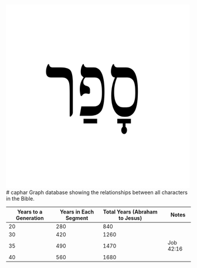 <img src="res/caphar-hebrew.png" height="500" width="500" />
# caphar
Graph database showing the relationships between all characters in the Bible.

| Years to a Generation  | Years in Each Segment  | Total Years (Abraham to Jesus)  |   | Notes  |
|---|---|---|---|---|
| 20  | 280  | 840  |   |   |
| 30  | 420  | 1260  |   |   |
| 35  | 490  | 1470  |   | Job 42:16  |
| 40  | 560  | 1680  |   |   |
